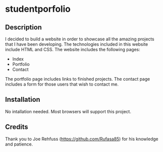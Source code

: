 # studentporfolio

## Description 

I decided to build a website in order to showcase all the amazing projects that I have been developing. The technologies included in this website include HTML and CSS. The website includes the following pages:

* Index
* Portfolio
* Contact

The portfolio page includes links to finished projects. The contact page includes a form for those users that wish to contact me. 


## Installation

No intallation needed. Most browsers will support this project. 


## Credits

Thank you to Joe Rehfuss (https://github.com/Rufasa85) for his knowledge and patience. 




